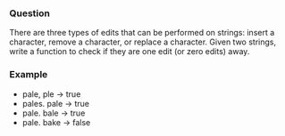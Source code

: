 ### Question

There are three types of edits that can be performed on strings: insert a character, remove a character, or replace a character. Given two strings, write a function to check if they are one edit (or zero edits) away.

### Example

- pale, ple -> true
- pales. pale -> true
- pale. bale -> true
- pale. bake -> false